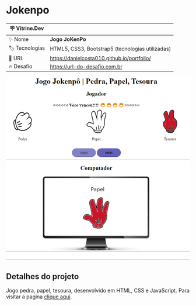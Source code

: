 # Jokenpo
 


| :placard: Vitrine.Dev |     |
| -------------  | --- |
| :sparkles: Nome        | **Jogo JoKenPo**
| :label: Tecnologias | HTML5, CSS3, Bootstrap5 (tecnologias utilizadas)
| :rocket: URL         | https://danielcosta010.github.io/portfolio/
| :fire: Desafio     | https://url-do-desafio.com.br

<!-- Inserir imagem com a #vitrinedev ao final do link -->
![Foto da capa dp projeto](https://github.com/danielcosta010/Jokenpo/blob/master/img/capaJokenpo.png?raw=true#vitrinedev)

## Detalhes do projeto

Jogo pedra, papel, tesoura, desenvolvido em HTML, CSS e JavaScript. 
Para visitar a pagina [clique aqui](https://danielcosta010.github.io/Jokenpo/).
 

